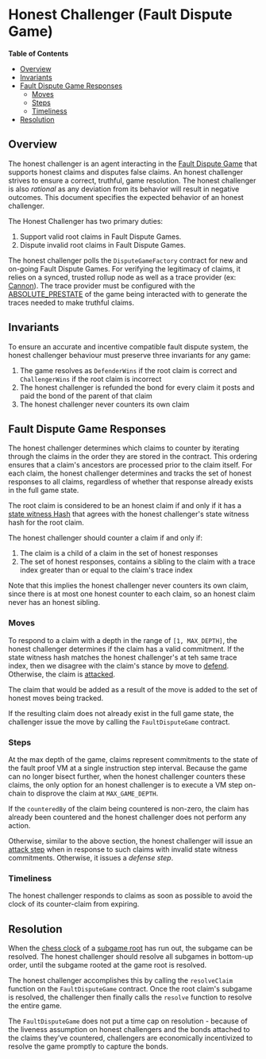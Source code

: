 # Honest Challenger (Fault Dispute Game)

<!-- START doctoc generated TOC please keep comment here to allow auto update -->
<!-- DON'T EDIT THIS SECTION, INSTEAD RE-RUN doctoc TO UPDATE -->
**Table of Contents**

- [Overview](#overview)
- [Invariants](#invariants)
- [Fault Dispute Game Responses](#fault-dispute-game-responses)
  - [Moves](#moves)
  - [Steps](#steps)
  - [Timeliness](#timeliness)
- [Resolution](#resolution)

<!-- END doctoc generated TOC please keep comment here to allow auto update -->

## Overview

The honest challenger is an agent interacting in the [Fault Dispute Game](fault-dispute-game.md)
that supports honest claims and disputes false claims.
An honest challenger strives to ensure a correct, truthful, game resolution.
The honest challenger is also _rational_ as any deviation from its behavior will result in
negative outcomes.
This document specifies the expected behavior of an honest challenger.

The Honest Challenger has two primary duties:

1. Support valid root claims in Fault Dispute Games.
2. Dispute invalid root claims in Fault Dispute Games.

The honest challenger polls the `DisputeGameFactory` contract for new and on-going Fault
Dispute Games.
For verifying the legitimacy of claims, it relies on a synced, trusted rollup node
as well as a trace provider (ex: [Cannon](../cannon-fault-proof-vm.md)).
The trace provider must be configured with the [ABSOLUTE_PRESTATE](fault-dispute-game.md#execution-trace)
of the game being interacted with to generate the traces needed to make truthful claims.

## Invariants

To ensure an accurate and incentive compatible fault dispute system, the honest challenger behaviour must preserve
three invariants for any game:

1. The game resolves as `DefenderWins` if the root claim is correct and `ChallengerWins` if the root claim is incorrect
2. The honest challenger is refunded the bond for every claim it posts and paid the bond of the parent of that claim
3. The honest challenger never counters its own claim

## Fault Dispute Game Responses

The honest challenger determines which claims to counter by iterating through the claims in the order they are stored
in the contract. This ordering ensures that a claim's ancestors are processed prior to the claim itself. For each claim,
the honest challenger determines and tracks the set of honest responses to all claims, regardless of whether that
response already exists in the full game state.

The root claim is considered to be an honest claim if and only if it has a
[state witness Hash](fault-dispute-game.md#claims) that agrees with the honest challenger's state witness hash for the
root claim.

The honest challenger should counter a claim if and only if:

1. The claim is a child of a claim in the set of honest responses
2. The set of honest responses, contains a sibling to the claim with a trace index greater than or equal to the
   claim's trace index

Note that this implies the honest challenger never counters its own claim, since there is at most one honest counter to
each claim, so an honest claim never has an honest sibling.

### Moves

To respond to a claim with a depth in the range of `[1, MAX_DEPTH]`, the honest challenger determines if the claim
has a valid commitment. If the state witness hash matches the honest challenger's at teh same trace
index, then we disagree with the claim's stance by move to [defend](fault-dispute-game.md#defend).
Otherwise, the claim is [attacked](fault-dispute-game.md#attack).

The claim that would be added as a result of the move is added to the set of honest moves being tracked.

If the resulting claim does not already exist in the full game state, the challenger issue the move by calling
the `FaultDisputeGame` contract.

### Steps

At the max depth of the game, claims represent commitments to the state of the fault proof VM
at a single instruction step interval.
Because the game can no longer bisect further, when the honest challenger counters these claims,
the only option for an honest challenger is to execute a VM step on-chain to disprove the claim at `MAX_GAME_DEPTH`.

If the `counteredBy` of the claim being countered is non-zero, the claim has already been countered and the honest
challenger does not perform any action.

Otherwise, similar to the above section, the honest challenger will issue an
[attack step](fault-dispute-game.md#step-types) when in response to such claims with
invalid state witness commitments. Otherwise, it issues a _defense step_.

### Timeliness

The honest challenger responds to claims as soon as possible to avoid the clock of its
counter-claim from expiring.

## Resolution

When the [chess clock](fault-dispute-game.md#game-clock) of a
[subgame root](fault-dispute-game.md#resolution) has run out, the subgame can be resolved.
The honest challenger should resolve all subgames in bottom-up order, until the subgame
rooted at the game root is resolved.

The honest challenger accomplishes this by calling the `resolveClaim` function on the
`FaultDisputeGame` contract. Once the root claim's subgame is resolved,
the challenger then finally calls the `resolve` function to resolve the entire game.

The `FaultDisputeGame` does not put a time cap on resolution - because of the liveness
assumption on honest challengers and the bonds attached to the claims they’ve countered,
challengers are economically incentivized to resolve the game promptly to capture the bonds.
